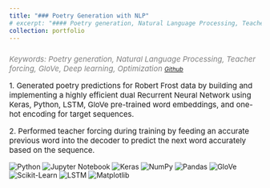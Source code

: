 ```yaml
---
title: "### Poetry Generation with NLP"
# excerpt: "#### Poetry generation, Natural Language Processing, Teacher forcing, GloVe, Deep learning, Optimization<br/>"
collection: portfolio
---
```

<p style="font-size:15px; color:gray; font-style: italic; margin-top: 25px;">Keywords: Poetry generation, Natural Language Processing, Teacher forcing, GloVe, Deep learning, Optimization
<a style="font-size:12px;" href="https://github.com/SayliMN/poetry_generator" target="_blank">Github</a>
</p>

<p style="font-size:15px">
    1. Generated poetry predictions for Robert Frost data by building and implementing a highly efficient dual Recurrent Neural Network using Keras, Python, LSTM, GloVe pre-trained word embeddings, and one-hot encoding for target sequences.</p>
<p style="font-size:15px">
    2. Performed teacher forcing during training by feeding an accurate previous word into the decoder to predict the next word accurately based on the sequence.</p>


<p style="margin-top:10px">
    <img src="https://img.shields.io/badge/Python-green" alt="Python">
    <img src="https://img.shields.io/badge/Jupyter%20Notebook-orange" alt="Jupyter Notebook">
    <img src="https://img.shields.io/badge/Keras-violet" alt="Keras">
    <img src="https://img.shields.io/badge/Numpy-cornflowerblue" alt="NumPy">
    <img src="https://img.shields.io/badge/Pandas-navy" alt="Pandas">
    <img src="https://img.shields.io/badge/GloVe-orchid" alt="GloVe">
    <img src="https://img.shields.io/badge/Sklearn-teal" alt="Scikit-Learn">
    <img src="https://img.shields.io/badge/LSTM-olive" alt="LSTM">
    <img src="https://img.shields.io/badge/Matplotlib-maroon" alt="Matplotlib">
</p>

<p>

</p>
